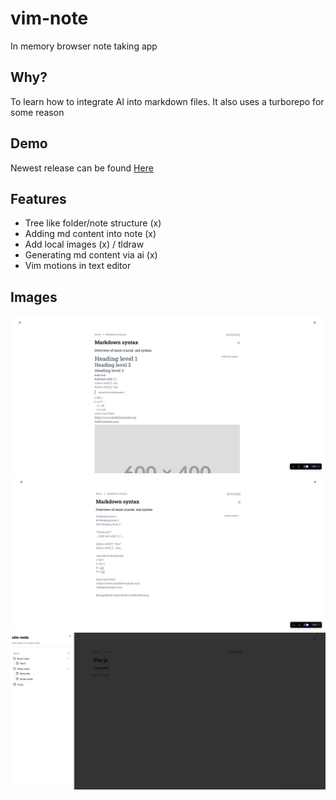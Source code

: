 # vim-note

In memory browser note taking app

## Why?

To learn how to integrate AI into markdown files.
It also uses a turborepo for some reason

## Demo

Newest release can be found [Here](https://vim-note-production.up.railway.app)

## Features

- Tree like folder/note structure (x)
- Adding md content into note (x)
- Add local images (x) / tldraw
- Generating md content via ai (x)
- Vim motions in text editor

## Images

![vim-note](./assets/vim-note.png)
![vim-note-insert](./assets/vim-note-insert.png)
![vim-note-sidebar](./assets/vim-note-sidebar.png)
